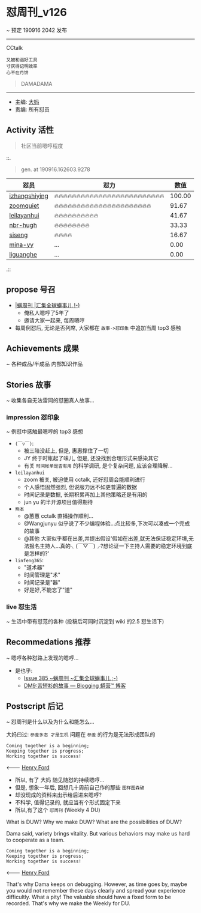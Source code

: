 # 怼周刊_v126
~ 预定 190916 2042 发布

-----------------------------------------

CCtalk

    又被和谐好工具
    寸灰得记明效率
    心不在月饼


> DAMADAMA


-----------------------------------------

- 主编: [大妈](http://du.zoomquiet.io/2014-02/ac0-zq/)
- 责编: 所有怼员

## Activity 活性
> 社区当前嗯哼程度


::.

> gen. at 190916.162603.9278 

 怼员 | 怼力 | 数值 
---- | ---- | ----
[izhangshiying](https://du.101.camp/PoDU/v0/izhangshiying/) | 🔥🔥🔥🔥🔥🔥🔥🔥🔥🔥🔥🔥🔥🔥🔥🔥🔥🔥🔥🔥🔥🔥🔥🔥🔥 | 100.00
[zoomquiet](https://du.101.camp/PoDU/v0/zoomquiet/) | 🔥🔥🔥🔥🔥🔥🔥🔥🔥🔥🔥🔥🔥🔥🔥🔥🔥🔥🔥🔥🔥🔥 | 91.67
[leilayanhui](https://du.101.camp/PoDU/v0/leilayanhui/) | 🔥🔥🔥🔥🔥🔥🔥🔥🔥🔥 | 41.67
[nbr-hugh](https://du.101.camp/PoDU/v0/nbr-hugh/) | 🔥🔥🔥🔥🔥🔥🔥🔥 | 33.33
[siseng](https://du.101.camp/PoDU/v0/siseng/) | 🔥🔥🔥🔥 | 16.67
[mina-yy](https://du.101.camp/PoDU/v0/mina-yy/) | ... | 0.00
[liguanghe](https://du.101.camp/PoDU/v0/liguanghe/) | ... | 0.00

.::


## propose 号召

- [|蠎周刊 |汇集全球蠎事儿 !-)](http://weekly.pychina.org/archives.html)
    + 俺私人嗯哼了5年了
    + 邀请大家一起来, 每周嗯哼
- 每周例怼后, 无论是否列席, 大家都在 `故事->怼印象` 中追加当周 top3 感触

## Achievements 成果 
~ 各种成品/半成品 内部知识作品

      
## Stories 故事 
~ 收集各自无法雷同的怼圈真人故事...


### impression 怼印象 
~ 例怼中感触最嗯哼的 top3 感想

- `(￣▽￣)`:
    + 被三陪没赶上, 但是, 惠惠撑住了一切
    + JY 终于时帐起了味儿, 但是, 还没找到合理形式来感染其它
    + 有关 `时间帐单是否有用` 的科学调研, 是个复杂问题, 应该合理降解...
- `leilayanhui`
    + zoom 被关, 被迫使用 cctalk, 还好怼周会能顺利进行
    + 个人感悟固然强烈, 但说服力远不如更普遍的数据
    + 时间记录是数据, 长期积累再加上其他策略还是有用的
    + jun yu 的半开源项目值得期待
- `熊本`
    + @蕙蕙 cctalk 直播操作顺利...
    + @Wangjunyu 似乎说了不少编程体验...点比较多,下次可以凑成一个完成的故事
    + @其他 大家似乎都在出差,并提出假设'假如在出差,就无法保证稳定环境,无法报名主持人...真的╮(￣▽￣)╭?想论证一下主持人需要的稳定环境到底是怎样的?'
- `linfeng365`:
    + "道术器"
    + 时间管理是"术"
    + 时间记录是"器"
    + 好是好,不能忘了"道"

### live 怼生活
~ 生活中带有怼范的各种 (投稿后可同时沉淀到 wiki 的2.5 怼生活下)


## Recommedations 推荐 
~ 嗯哼各种怼路上发现的嗯哼...

- 是也乎:
    + [Issue 385 ~蠎周刊 ~汇集全球蠎事儿 ;-)](http://weekly.pychina.org/issue/issue-385.html)
    + [DM9:苦短衫的故事 — Blogging 蟒营™ 博客](https://blog.101.camp/DM/190914-teestory/)


## Postscript 后记 
~ 怼周刊是什么以及为什么和能怎么...

大妈曰过: `参差多态 才是生机`
问题在 `参差` 的行为是无法形成团队的

    Coming together is a beginning; 
    Keeping together is progress; 
    Working together is success!

<--- [Henry Ford](https://www.brainyquote.com/quotes/quotes/h/henryford121997.html)

- 所以, 有了 大妈 随见随怼的持续嗯哼...
- 但是, 想象一年后, 回想几十周前自己作的那些 `图样图森破` 
- 却没现成的资料来出示给后进来嗯哼?
- 不科学, 值得记录的, 就应当有个形式固定下来
- 所以,有了这个 `怼周刊` (Weekly 4 DU)

What is DUW?
Why we make DUW?
What are the possibilities of DUW?

Dama said, variety brings vitality.
But various behaviors may make us hard to cooperate as a team.

    Coming together is a beginning; 
    Keeping together is progress; 
    Working together is success!

<--- [Henry Ford](https://www.brainyquote.com/quotes/quotes/h/henryford121997.html)

That's why Dama keeps on debugging.
However, as time goes by, maybe you would not remember these days clearly and spread your experience difficultly.
What a pity!
The valuable should have a fixed form to be recorded.
That's why we make the Weekly for DU.


